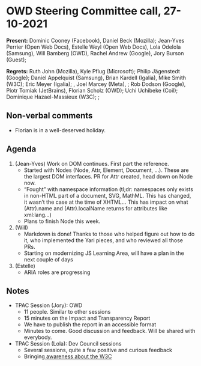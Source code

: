 # OWD Steering Committee call, 27-10-2021

**Present:** Dominic Cooney (Facebook), Daniel Beck (Mozilla);  Jean-Yves Perrier (Open Web Docs), Estelle Weyl (Open Web Docs), Lola Odelola (Samsung), Will Bamberg (OWD), Rachel Andrew (Google), Jory Burson (Guest); 

**Regrets:** Ruth John (Mozilla), Kyle Pflug (Microsoft); Philip Jägenstedt (Google); Daniel Appelquist (Samsung), Brian Kardell (Igalia), Mike Smith (W3C); Eric Meyer (Igalia); , Joel Marcey (Meta), ;  Rob Dodson (Google), Piotr Tomiak (JetBrains),  Florian Scholz (OWD); Uchi Uchibeke (Coil); Dominique Hazael-Massieux (W3C); ; 

## Non-verbal comments

* Florian is in a well-deserved holiday.


## Agenda

1. (Jean-Yves) Work on DOM continues. First part the reference.
    - Started with Nodes (Node, Attr, Element, Document, …). These are the largest DOM interfaces. PR for Attr created, head down on Node now.
    - “Fought” with namespace information (tl;dr: namespaces only exists in non-HTML part of a document, SVG, MathML. This has changed, it wasn’t the case at the time of XHTML… This has impact on what (Attr).name and (Attr).localName returns for attributes like xml:lang…)
    - Plans to finish Node this week.
2. (Will)
    - Markdown is done! Thanks to those who helped figure out how to do it, who implemented the Yari pieces, and who reviewed all those PRs.
    - Starting on modernizing JS Learning Area, will have a plan in the next couple of days
3. (Estelle)
    - ARIA roles are progressing


## Notes
* TPAC Session (Jory): OWD
    * 11 people. Similar to other sessions
    * 15 minutes on the Impact and Transparency Report
    * We have to publish the report in an accessible format
    * Minutes to come. Good discussion and feedback. Will be shared with everybody.
* TPAC Session (Lola): Dev Council sessions
    * Several sessions, quite a few positive and curious feedback
    * Bringing[ awareness about the W3C](https://medium.com/samsung-internet-dev/reintroducing-the-w3c-developer-council-b9028f7739bf) 